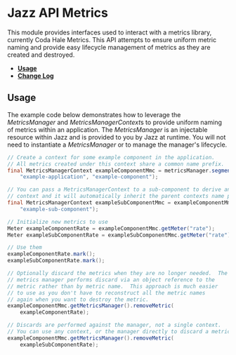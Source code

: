 # Jazz API Metrics

This module provides interfaces used to interact with a metrics library, currently Coda Hale Metrics.  This API attempts to ensure uniform metric naming and provide easy lifecycle management of metrics as they are created and destroyed.

* **[Usage](#usage)**
* **[Change Log](../README.md#changes)**

## <a name="usage"></a>Usage


The example code below demonstrates how to leverage the *MetricsManager* and *MetricsManagerContext*s to provide uniform naming of metrics within an application.  The *MetricsManager* is an injectable resource within Jazz and is provided to you by Jazz at runtime.  You will not need to instantiate a *MetricsManager* or to manage the manager's lifecycle.


```java    
// Create a context for some example component in the application.
// All metrics created under this context share a common name prefix.
final MetricsManagerContext exampleComponentMmc = metricsManager.segment(
    "example-application", "example-component");

// You can pass a MetricsManagerContext to a sub-component to derive another
// context and it will automatically inherit the parent contexts name prefix.
final MetricsManagerContext exampleSubComponentMmc = exampleComponentMmc.segment(
    "example-sub-component");

// Initialize new metrics to use
Meter exampleComponentRate = exampleComponentMmc.getMeter("rate");
Meter exampleSubComponentRate = exampleSubComponentMmc.getMeter("rate");

// Use them
exampleComponentRate.mark();
exampleSubComponentRate.mark();

// Optionally discard the metrics when they are no longer needed.  The
// metrics manager performs discard via an object reference to the
// metric rather than by metric name.  This approach is much easier
// to use as you don't have to reconstruct all the metric names
// again when you want to destroy the metric.
exampleComponentMmc.getMetricsManager().removeMetric(
    exampleComponentRate);

// Discards are performed against the manager, not a single context.
// You can use any context, or the manager directly to discard a metric.
exampleComponentMmc.getMetricsManager().removeMetric(
    exampleSubComponentRate);
```